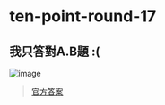 # ten-point-round-17
## 我只答對A.B題 :(

![image](https://user-images.githubusercontent.com/86054592/161463207-dd792d28-7d5e-4570-93dd-49bbe74551fa.png)
> [官方答案](https://github.com/NHDK-Ten-Point-Round/ten-point-round-17)
